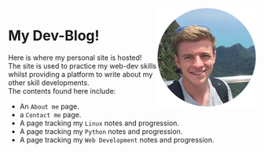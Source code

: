 <img src="images/index/Charlie.png" align="right" width="200px" height="200px"/>

My Dev-Blog!
============

Here is where my personal site is hosted! </br>
The site is used to practice my web-dev skills whilst providing a platform to write about my other skill developments. </br>
The contents found here include:
- An `About me` page.
- a `Contact me` page.
- A page tracking my `Linux` notes and progression.
- A page tracking my `Python` notes and progression.
- A page tracking my `Web Development` notes and progression.